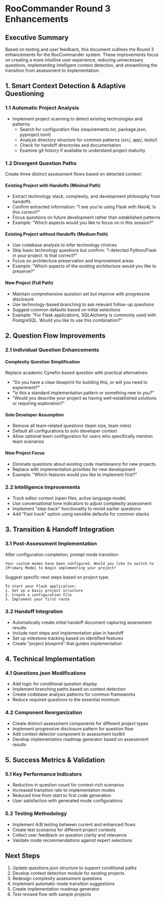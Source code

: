# RooCommander Round 3 Enhancements

## Executive Summary

Based on testing and user feedback, this document outlines the Round 3 enhancements for the RooCommander system. These improvements focus on creating a more intuitive user experience, reducing unnecessary questions, implementing intelligent context detection, and streamlining the transition from assessment to implementation.

## 1. Smart Context Detection & Adaptive Questioning

### 1.1 Automatic Project Analysis
- Implement project scanning to detect existing technologies and patterns:
  - Search for configuration files (requirements.txt, package.json, pyproject.toml)
  - Analyze directory structure for common patterns (src/, app/, tests/)
  - Check for handoff directories and documentation
  - Examine git history if available to understand project maturity

### 1.2 Divergent Question Paths
Create three distinct assessment flows based on detected context:

#### Existing Project with Handoffs (Minimal Path)
- Extract technology stack, complexity, and development philosophy from handoffs
- Confirm extracted information: "I see you're using Flask with Neo4j. Is this correct?"
- Focus questions on future development rather than established patterns
- Example: "Which aspects would you like to focus on in this session?"

#### Existing Project without Handoffs (Medium Path)
- Use codebase analysis to infer technology choices
- Skip basic technology questions but confirm: "I detected Python/Flask in your project. Is that correct?"
- Focus on architecture preservation and improvement areas
- Example: "Which aspects of the existing architecture would you like to preserve?"

#### New Project (Full Path)
- Maintain comprehensive question set but improve with progressive disclosure
- Use technology-based branching to ask relevant follow-up questions
- Suggest common defaults based on initial selections
- Example: "For Flask applications, SQLAlchemy is commonly used with PostgreSQL. Would you like to use this combination?"

## 2. Question Flow Improvements

### 2.1 Individual Question Enhancements

#### Complexity Question Simplification
Replace academic Cynefin-based question with practical alternatives:
- "Do you have a clear blueprint for building this, or will you need to experiment?"
- "Is this a standard implementation pattern or something new to you?"
- "Would you describe your project as having well-established solutions or requiring exploration?"

#### Solo Developer Assumption
- Remove all team-related questions (team size, team roles)
- Default all configurations to solo developer context
- Allow optional team configuration for users who specifically mention team scenarios

#### New Project Focus
- Eliminate questions about existing code maintenance for new projects
- Replace with implementation priorities for new development
- Example: "Which features would you like to implement first?"

### 2.2 Intelligence Improvements
- Track editor context (open files, active language mode)
- Use conversational tone indicators to adjust complexity assessment
- Implement "step-back" functionality to revisit earlier questions
- Add "Fast track" option using sensible defaults for common stacks

## 3. Transition & Handoff Integration

### 3.1 Post-Assessment Implementation
After configuration completion, prompt mode transition:
```
Your custom modes have been configured. Would you like to switch to [Primary Mode] to begin implementing your project?
```

Suggest specific next steps based on project type:
```
To start your Flask application:
1. Set up a basic project structure
2. Create a configuration file
3. Implement your first route
```

### 3.2 Handoff Integration
- Automatically create initial handoff document capturing assessment results
- Include next steps and implementation plan in handoff
- Set up milestone tracking based on identified features
- Create "project blueprint" that guides implementation

## 4. Technical Implementation

### 4.1 Questions.json Modifications
- Add logic for conditional question display
- Implement branching paths based on context detection
- Create codebase analysis patterns for common frameworks
- Reduce required questions to the essential minimum

### 4.2 Component Reorganization
- Create distinct assessment components for different project types
- Implement progressive disclosure pattern for question flow
- Add context detector component to assessment toolkit
- Develop implementation roadmap generator based on assessment results

## 5. Success Metrics & Validation

### 5.1 Key Performance Indicators
- Reduction in question count for context-rich scenarios
- Increased transition rate to implementation modes
- Reduced time from start to first code generation
- User satisfaction with generated mode configurations

### 5.2 Testing Methodology
- Implement A/B testing between current and enhanced flows
- Create test scenarios for different project contexts
- Collect user feedback on question clarity and relevance
- Validate mode recommendations against expert selections

## Next Steps
1. Update questions.json structure to support conditional paths
2. Develop context detection module for existing projects
3. Redesign complexity assessment questions
4. Implement automatic mode transition suggestions
5. Create implementation roadmap generator
6. Test revised flow with sample projects